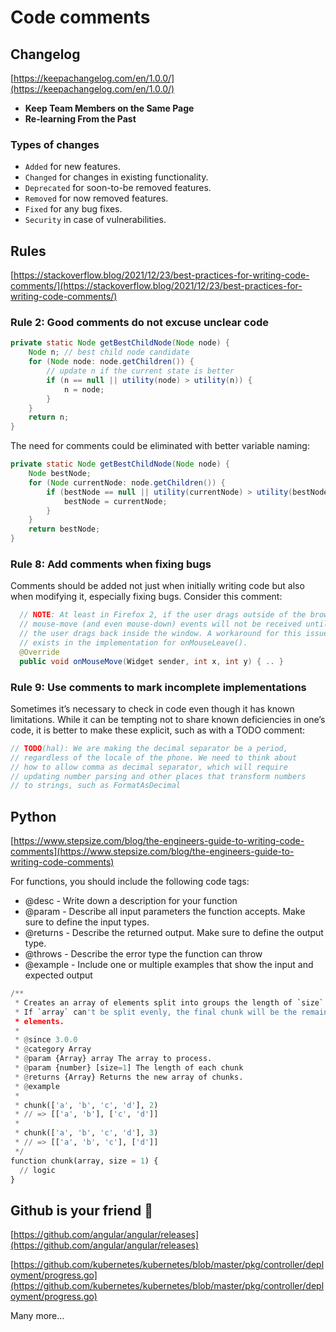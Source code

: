 # Code comments

## Changelog

[https://keepachangelog.com/en/1.0.0/](https://keepachangelog.com/en/1.0.0/)

- ****Keep Team Members on the Same Page****
- ****Re-learning From the Past****

### Types of changes

- `Added` for new features.
- `Changed` for changes in existing functionality.
- `Deprecated` for soon-to-be removed features.
- `Removed` for now removed features.
- `Fixed` for any bug fixes.
- `Security` in case of vulnerabilities.

## Rules

[https://stackoverflow.blog/2021/12/23/best-practices-for-writing-code-comments/](https://stackoverflow.blog/2021/12/23/best-practices-for-writing-code-comments/)

### ****Rule 2: Good comments do not excuse unclear code****

```java
private static Node getBestChildNode(Node node) {
    Node n; // best child node candidate
    for (Node node: node.getChildren()) {
        // update n if the current state is better
        if (n == null || utility(node) > utility(n)) {
            n = node;
        }
    }
    return n;
}
```

The need for comments could be eliminated with better variable naming:

```java
private static Node getBestChildNode(Node node) {
    Node bestNode;
    for (Node currentNode: node.getChildren()) {
        if (bestNode == null || utility(currentNode) > utility(bestNode)) {
            bestNode = currentNode;
        }
    }
    return bestNode;
}
```

### ****Rule 8: Add comments when fixing bugs****

Comments should be added not just when initially writing code but also when modifying it, especially fixing bugs. Consider this comment:

```java
  // NOTE: At least in Firefox 2, if the user drags outside of the browser window,
  // mouse-move (and even mouse-down) events will not be received until
  // the user drags back inside the window. A workaround for this issue
  // exists in the implementation for onMouseLeave().
  @Override
  public void onMouseMove(Widget sender, int x, int y) { .. }
```

### **Rule 9: Use comments to mark incomplete implementations**

Sometimes it’s necessary to check in code even though it has known limitations. While it can be tempting not to share known deficiencies in one’s code, it is better to make these explicit, such as with a TODO comment:

```java
// TODO(hal): We are making the decimal separator be a period,
// regardless of the locale of the phone. We need to think about
// how to allow comma as decimal separator, which will require
// updating number parsing and other places that transform numbers
// to strings, such as FormatAsDecimal
```

## Python

[https://www.stepsize.com/blog/the-engineers-guide-to-writing-code-comments](https://www.stepsize.com/blog/the-engineers-guide-to-writing-code-comments)

For functions, you should include the following code tags:

- @desc - Write down a description for your function
- @param - Describe all input parameters the function accepts. Make sure to define the input types.
- @returns - Describe the returned output. Make sure to define the output type.
- @throws - Describe the error type the function can throw
- @example - Include one or multiple examples that show the input and expected output

```python
/**
 * Creates an array of elements split into groups the length of `size`.
 * If `array` can't be split evenly, the final chunk will be the remaining
 * elements.
 *
 * @since 3.0.0
 * @category Array
 * @param {Array} array The array to process.
 * @param {number} [size=1] The length of each chunk
 * @returns {Array} Returns the new array of chunks.
 * @example
 *
 * chunk(['a', 'b', 'c', 'd'], 2)
 * // => [['a', 'b'], ['c', 'd']]
 *
 * chunk(['a', 'b', 'c', 'd'], 3)
 * // => [['a', 'b', 'c'], ['d']]
 */
function chunk(array, size = 1) {
  // logic
}
```

## Github is your friend 🐻

[https://github.com/angular/angular/releases](https://github.com/angular/angular/releases)

[https://github.com/kubernetes/kubernetes/blob/master/pkg/controller/deployment/progress.go](https://github.com/kubernetes/kubernetes/blob/master/pkg/controller/deployment/progress.go)

Many more…
